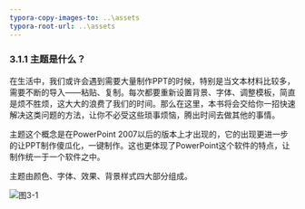 ```yaml
---
typora-copy-images-to: ..\assets
typora-root-url: ..\assets
---
```


### 3.1.1  主题是什么？

在生活中，我们或许会遇到需要大量制作PPT的时候，特别是当文本材料比较多，需要不断的导入——粘贴、复制。每次都要重新设置背景、字体、调整模板，简直是烦不胜烦，这大大的浪费了我们的时间。那么在这里，本书将会交给你一招快速解决这类问题的方法，让你不必受这些琐事烦恼，腾出时间去做其他的事情。

主题这个概念是在PowerPoint 2007以后的版本上才出现的，它的出现更进一步的让PPT制作傻瓜化，一键制作。这也更体现了PowerPoint这个软件的特点，让制作统一于一个软件之中。

主题由颜色、字体、效果、背景样式四大部分组成。

![图3-1](/assets/03/1565865869268.png)

